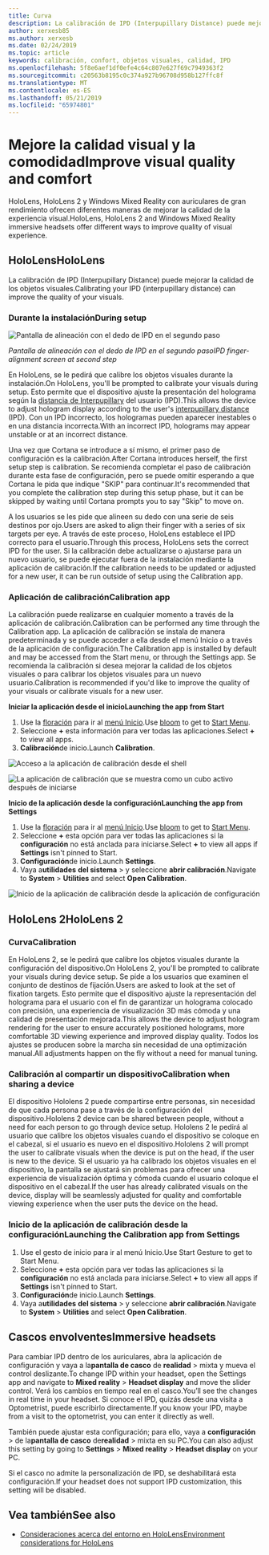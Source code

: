 ```yaml
---
title: Curva
description: La calibración de IPD (Interpupillary Distance) puede mejorar la calidad de los objetos visuales. Tanto HoloLens como Windows Mixed Reality con micrófonos que se incluyen en la realidad ofrecen maneras de personalizar IPD.
author: xerxesb85
ms.author: xerxesb
ms.date: 02/24/2019
ms.topic: article
keywords: calibración, confort, objetos visuales, calidad, IPD
ms.openlocfilehash: 5f8e6aef1df0efe4c64c807e627f69c7949363f2
ms.sourcegitcommit: c20563b8195c0c374a927b96708d958b127ffc8f
ms.translationtype: MT
ms.contentlocale: es-ES
ms.lasthandoff: 05/21/2019
ms.locfileid: "65974801"
---
```

# <a name="improve-visual-quality-and-comfort"></a><span data-ttu-id="f2cfd-105">Mejore la calidad visual y la comodidad</span><span class="sxs-lookup"><span data-stu-id="f2cfd-105">Improve visual quality and comfort</span></span>
<span data-ttu-id="f2cfd-106">HoloLens, HoloLens 2 y Windows Mixed Reality con auriculares de gran rendimiento ofrecen diferentes maneras de mejorar la calidad de la experiencia visual.</span><span class="sxs-lookup"><span data-stu-id="f2cfd-106">HoloLens, HoloLens 2 and Windows Mixed Reality immersive headsets offer different ways to improve quality of visual experience.</span></span> 

## <a name="hololens"></a><span data-ttu-id="f2cfd-107">HoloLens</span><span class="sxs-lookup"><span data-stu-id="f2cfd-107">HoloLens</span></span>

<span data-ttu-id="f2cfd-108">La calibración de IPD (Interpupillary Distance) puede mejorar la calidad de los objetos visuales.</span><span class="sxs-lookup"><span data-stu-id="f2cfd-108">Calibrating your IPD (interpupillary distance) can improve the quality of your visuals.</span></span>

### <a name="during-setup"></a><span data-ttu-id="f2cfd-109">Durante la instalación</span><span class="sxs-lookup"><span data-stu-id="f2cfd-109">During setup</span></span>

![Pantalla de alineación con el dedo de IPD en el segundo paso](images/ipd-finger-alignment-300px.jpg)<br>

<span data-ttu-id="f2cfd-111">*Pantalla de alineación con el dedo de IPD en el segundo paso*</span><span class="sxs-lookup"><span data-stu-id="f2cfd-111">*IPD finger-alignment screen at second step*</span></span>

<span data-ttu-id="f2cfd-112">En HoloLens, se le pedirá que calibre los objetos visuales durante la instalación.</span><span class="sxs-lookup"><span data-stu-id="f2cfd-112">On HoloLens, you'll be prompted to calibrate your visuals during setup.</span></span> <span data-ttu-id="f2cfd-113">Esto permite que el dispositivo ajuste la presentación del holograma según la [distancia de Interpupillary](https://en.wikipedia.org/wiki/Interpupillary_distance) del usuario (IPD).</span><span class="sxs-lookup"><span data-stu-id="f2cfd-113">This allows the device to adjust hologram display according to the user's [interpupillary distance](https://en.wikipedia.org/wiki/Interpupillary_distance) (IPD).</span></span> <span data-ttu-id="f2cfd-114">Con un IPD incorrecto, los hologramas pueden aparecer inestables o en una distancia incorrecta.</span><span class="sxs-lookup"><span data-stu-id="f2cfd-114">With an incorrect IPD, holograms may appear unstable or at an incorrect distance.</span></span>

<span data-ttu-id="f2cfd-115">Una vez que Cortana se introduce a sí mismo, el primer paso de configuración es la calibración.</span><span class="sxs-lookup"><span data-stu-id="f2cfd-115">After Cortana introduces herself, the first setup step is calibration.</span></span> <span data-ttu-id="f2cfd-116">Se recomienda completar el paso de calibración durante esta fase de configuración, pero se puede omitir esperando a que Cortana le pida que indique "SKIP" para continuar.</span><span class="sxs-lookup"><span data-stu-id="f2cfd-116">It's recommended that you complete the calibration step during this setup phase, but it can be skipped by waiting until Cortana prompts you to say "Skip" to move on.</span></span>

<span data-ttu-id="f2cfd-117">A los usuarios se les pide que alineen su dedo con una serie de seis destinos por ojo.</span><span class="sxs-lookup"><span data-stu-id="f2cfd-117">Users are asked to align their finger with a series of six targets per eye.</span></span> <span data-ttu-id="f2cfd-118">A través de este proceso, HoloLens establece el IPD correcto para el usuario.</span><span class="sxs-lookup"><span data-stu-id="f2cfd-118">Through this process, HoloLens sets the correct IPD for the user.</span></span> <span data-ttu-id="f2cfd-119">Si la calibración debe actualizarse o ajustarse para un nuevo usuario, se puede ejecutar fuera de la instalación mediante la aplicación de calibración.</span><span class="sxs-lookup"><span data-stu-id="f2cfd-119">If the calibration needs to be updated or adjusted for a new user, it can be run outside of setup using the Calibration app.</span></span>

### <a name="calibration-app"></a><span data-ttu-id="f2cfd-120">Aplicación de calibración</span><span class="sxs-lookup"><span data-stu-id="f2cfd-120">Calibration app</span></span>

<span data-ttu-id="f2cfd-121">La calibración puede realizarse en cualquier momento a través de la aplicación de calibración.</span><span class="sxs-lookup"><span data-stu-id="f2cfd-121">Calibration can be performed any time through the Calibration app.</span></span> <span data-ttu-id="f2cfd-122">La aplicación de calibración se instala de manera predeterminada y se puede acceder a ella desde el menú Inicio o a través de la aplicación de configuración.</span><span class="sxs-lookup"><span data-stu-id="f2cfd-122">The Calibration app is installed by default and may be accessed from the Start menu, or through the Settings app.</span></span> <span data-ttu-id="f2cfd-123">Se recomienda la calibración si desea mejorar la calidad de los objetos visuales o para calibrar los objetos visuales para un nuevo usuario.</span><span class="sxs-lookup"><span data-stu-id="f2cfd-123">Calibration is recommended if you'd like to improve the quality of your visuals or calibrate visuals for a new user.</span></span>

<span data-ttu-id="f2cfd-124">**Iniciar la aplicación desde el inicio**</span><span class="sxs-lookup"><span data-stu-id="f2cfd-124">**Launching the app from Start**</span></span>
1. <span data-ttu-id="f2cfd-125">Use la [floración](gestures.md#bloom) para ir al [menú Inicio](navigating-the-windows-mixed-reality-home.md#start-menu).</span><span class="sxs-lookup"><span data-stu-id="f2cfd-125">Use [bloom](gestures.md#bloom) to get to [Start Menu](navigating-the-windows-mixed-reality-home.md#start-menu).</span></span>
2. <span data-ttu-id="f2cfd-126">Seleccione **+** esta información para ver todas las aplicaciones.</span><span class="sxs-lookup"><span data-stu-id="f2cfd-126">Select **+** to view all apps.</span></span>
3. <span data-ttu-id="f2cfd-127">**Calibración**de inicio.</span><span class="sxs-lookup"><span data-stu-id="f2cfd-127">Launch **Calibration**.</span></span>

![Acceso a la aplicación de calibración desde el shell](images/calibration-shell.png)

![La aplicación de calibración que se muestra como un cubo activo después de iniciarse](images/calibration-livecube-200px.png)

<span data-ttu-id="f2cfd-130">**Inicio de la aplicación desde la configuración**</span><span class="sxs-lookup"><span data-stu-id="f2cfd-130">**Launching the app from Settings**</span></span>
1. <span data-ttu-id="f2cfd-131">Use la [floración](gestures.md#bloom) para ir al [menú Inicio](navigating-the-windows-mixed-reality-home.md#start-menu).</span><span class="sxs-lookup"><span data-stu-id="f2cfd-131">Use [bloom](gestures.md#bloom) to get to [Start Menu](navigating-the-windows-mixed-reality-home.md#start-menu).</span></span>
2. <span data-ttu-id="f2cfd-132">Seleccione **+** esta opción para ver todas las aplicaciones si la **configuración** no está anclada para iniciarse.</span><span class="sxs-lookup"><span data-stu-id="f2cfd-132">Select **+** to view all apps if **Settings** isn't pinned to Start.</span></span>
3. <span data-ttu-id="f2cfd-133">**Configuración**de inicio.</span><span class="sxs-lookup"><span data-stu-id="f2cfd-133">Launch **Settings**.</span></span>
4. <span data-ttu-id="f2cfd-134">Vaya a**utilidades** **del sistema** > y seleccione **abrir calibración**.</span><span class="sxs-lookup"><span data-stu-id="f2cfd-134">Navigate to **System** > **Utilities** and select **Open Calibration**.</span></span>

![Inicio de la aplicación de calibración desde la aplicación de configuración](images/calibration-settings-500px.jpg)

## <a name="hololens-2"></a><span data-ttu-id="f2cfd-136">HoloLens 2</span><span class="sxs-lookup"><span data-stu-id="f2cfd-136">HoloLens 2</span></span>

### <a name="calibration"></a><span data-ttu-id="f2cfd-137">Curva</span><span class="sxs-lookup"><span data-stu-id="f2cfd-137">Calibration</span></span> 

<span data-ttu-id="f2cfd-138">En HoloLens 2, se le pedirá que calibre los objetos visuales durante la configuración del dispositivo.</span><span class="sxs-lookup"><span data-stu-id="f2cfd-138">On HoloLens 2, you'll be prompted to calibrate your visuals during device setup.</span></span> <span data-ttu-id="f2cfd-139">Se pide a los usuarios que examinen el conjunto de destinos de fijación.</span><span class="sxs-lookup"><span data-stu-id="f2cfd-139">Users are asked to look at the set of fixation targets.</span></span> <span data-ttu-id="f2cfd-140">Esto permite que el dispositivo ajuste la representación del holograma para el usuario con el fin de garantizar un holograma colocado con precisión, una experiencia de visualización 3D más cómoda y una calidad de presentación mejorada.</span><span class="sxs-lookup"><span data-stu-id="f2cfd-140">This allows the device to adjust hologram rendering for the user to ensure accurately positioned holograms, more comfortable 3D viewing experience and improved display quality.</span></span> <span data-ttu-id="f2cfd-141">Todos los ajustes se producen sobre la marcha sin necesidad de una optimización manual.</span><span class="sxs-lookup"><span data-stu-id="f2cfd-141">All adjustments happen on the fly without a need for manual tuning.</span></span> 

### <a name="calibration-when-sharing-a-device"></a><span data-ttu-id="f2cfd-142">Calibración al compartir un dispositivo</span><span class="sxs-lookup"><span data-stu-id="f2cfd-142">Calibration when sharing a device</span></span> 

<span data-ttu-id="f2cfd-143">El dispositivo Hololens 2 puede compartirse entre personas, sin necesidad de que cada persona pase a través de la configuración del dispositivo.</span><span class="sxs-lookup"><span data-stu-id="f2cfd-143">Hololens 2 device can be shared between people, without a need for each person to go through device setup.</span></span> <span data-ttu-id="f2cfd-144">Hololens 2 le pedirá al usuario que calibre los objetos visuales cuando el dispositivo se coloque en el cabezal, si el usuario es nuevo en el dispositivo.</span><span class="sxs-lookup"><span data-stu-id="f2cfd-144">Hololens 2 will prompt the user to calibrate visuals when the device is put on the head, if the user is new to the device.</span></span> <span data-ttu-id="f2cfd-145">Si el usuario ya ha calibrado los objetos visuales en el dispositivo, la pantalla se ajustará sin problemas para ofrecer una experiencia de visualización óptima y cómoda cuando el usuario coloque el dispositivo en el cabezal.</span><span class="sxs-lookup"><span data-stu-id="f2cfd-145">If the user has already calibrated visuals on the device, display will be seamlessly adjusted for quality and comfortable viewing experience when the user puts the device on the head.</span></span>  

### <a name="launching-the-calibration-app-from-settings"></a><span data-ttu-id="f2cfd-146">Inicio de la aplicación de calibración desde la configuración</span><span class="sxs-lookup"><span data-stu-id="f2cfd-146">Launching the Calibration app from Settings</span></span>
1. <span data-ttu-id="f2cfd-147">Use el gesto de inicio para ir al menú Inicio.</span><span class="sxs-lookup"><span data-stu-id="f2cfd-147">Use Start Gesture to get to Start Menu.</span></span>
2. <span data-ttu-id="f2cfd-148">Seleccione **+** esta opción para ver todas las aplicaciones si la **configuración** no está anclada para iniciarse.</span><span class="sxs-lookup"><span data-stu-id="f2cfd-148">Select **+** to view all apps if **Settings** isn't pinned to Start.</span></span>
3. <span data-ttu-id="f2cfd-149">**Configuración**de inicio.</span><span class="sxs-lookup"><span data-stu-id="f2cfd-149">Launch **Settings**.</span></span>
4. <span data-ttu-id="f2cfd-150">Vaya a**utilidades** **del sistema** > y seleccione **abrir calibración**.</span><span class="sxs-lookup"><span data-stu-id="f2cfd-150">Navigate to **System** > **Utilities** and select **Open Calibration**.</span></span>

## <a name="immersive-headsets"></a><span data-ttu-id="f2cfd-151">Cascos envolventes</span><span class="sxs-lookup"><span data-stu-id="f2cfd-151">Immersive headsets</span></span>

<span data-ttu-id="f2cfd-152">Para cambiar IPD dentro de los auriculares, abra la aplicación de configuración y vaya a la**pantalla de casco** de **realidad** > mixta y mueva el control deslizante.</span><span class="sxs-lookup"><span data-stu-id="f2cfd-152">To change IPD within your headset, open the Settings app and navigate to **Mixed reality** > **Headset display** and move the slider control.</span></span> <span data-ttu-id="f2cfd-153">Verá los cambios en tiempo real en el casco.</span><span class="sxs-lookup"><span data-stu-id="f2cfd-153">You’ll see the changes in real time in your headset.</span></span> <span data-ttu-id="f2cfd-154">Si conoce el IPD, quizás desde una visita a Optometrist, puede escribirlo directamente.</span><span class="sxs-lookup"><span data-stu-id="f2cfd-154">If you know your IPD, maybe from a visit to the optometrist, you can enter it directly as well.</span></span>

<span data-ttu-id="f2cfd-155">También puede ajustar esta configuración; para ello, vaya a **configuración** > de la**pantalla de casco** de**realidad** > mixta en su PC.</span><span class="sxs-lookup"><span data-stu-id="f2cfd-155">You can also adjust this setting by going to **Settings** > **Mixed reality** > **Headset display** on your PC.</span></span>

<span data-ttu-id="f2cfd-156">Si el casco no admite la personalización de IPD, se deshabilitará esta configuración.</span><span class="sxs-lookup"><span data-stu-id="f2cfd-156">If your headset does not support IPD customization, this setting will be disabled.</span></span>

## <a name="see-also"></a><span data-ttu-id="f2cfd-157">Vea también</span><span class="sxs-lookup"><span data-stu-id="f2cfd-157">See also</span></span>
* [<span data-ttu-id="f2cfd-158">Consideraciones acerca del entorno en HoloLens</span><span class="sxs-lookup"><span data-stu-id="f2cfd-158">Environment considerations for HoloLens</span></span>](environment-considerations-for-hololens.md)
